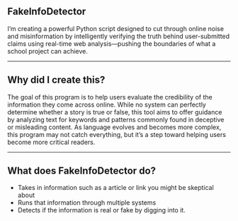 ## FakeInfoDetector
I’m creating a powerful Python script designed to cut through online noise and misinformation by intelligently verifying the truth behind user-submitted claims using real-time web analysis—pushing the boundaries of what a school project can achieve.

---

## Why did I create this?
The goal of this program is to help users evaluate the credibility of the information they come across online. While no system can perfectly determine whether a story is true or false, this tool aims to offer guidance by analyzing text for keywords and patterns commonly found in deceptive or misleading content. As language evolves and becomes more complex, this program may not catch everything, but it’s a step toward helping users become more critical readers.

---

## What does FakeInfoDetector do?

- Takes in information such as a article or link you might be skeptical about
- Runs that information through multiple systems 
- Detects if the information is real or fake by digging into it.
